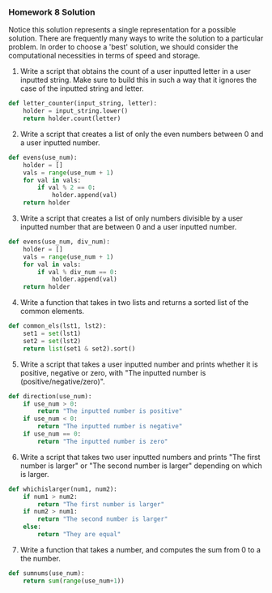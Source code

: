 ### Homework 8 Solution

Notice this solution represents a single representation for a possible solution.  There are frequently many ways to write the solution to a particular problem.  In order to choose a 'best' solution, we should consider the computational necessities in terms of speed and storage.

1. Write a script that obtains the count of a user inputted letter in a user inputted string. Make sure to build this in such a way that it ignores the case of the inputted string and letter.

```python
def letter_counter(input_string, letter):
    holder = input_string.lower()
    return holder.count(letter)
```
2. Write a script that creates a list of only the even numbers between 0 and a user inputted number.

```python
def evens(use_num):
    holder = []
    vals = range(use_num + 1)
    for val in vals:
        if val % 2 == 0:
            holder.append(val)
    return holder
```

3. Write a script that creates a list of only numbers divisible by a user inputted number that are between 0 and a user inputted number.

```python
def evens(use_num, div_num):
    holder = []
    vals = range(use_num + 1)
    for val in vals:
        if val % div_num == 0:
            holder.append(val)
    return holder
```

4. Write a function that takes in two lists and returns a sorted list of the common elements.

```python
def common_els(lst1, lst2):
    set1 = set(lst1)
    set2 = set(lst2)
    return list(set1 & set2).sort()    
```

5. Write a script that takes a user inputted number and prints whether it is positive, negative or zero, with "The inputted number is (positive/negative/zero)".

```python
def direction(use_num):
    if use_num > 0:
        return "The inputted number is positive"
    if use_num < 0:
        return "The inputted number is negative"
    if use_num == 0:
        return "The inputted number is zero"
```

6. Write a script that takes two user inputted numbers and prints "The first number is larger" or "The second number is larger" depending on which is larger.

```python
def whichislarger(num1, num2):
    if num1 > num2:
        return "The first number is larger"
    if num2 > num1:
        return "The second number is larger"
    else:
        return "They are equal"
```

7. Write a function that takes a number, and computes the sum from 0 to a the number.

```python
def sumnums(use_num):
    return sum(range(use_num+1))
```
